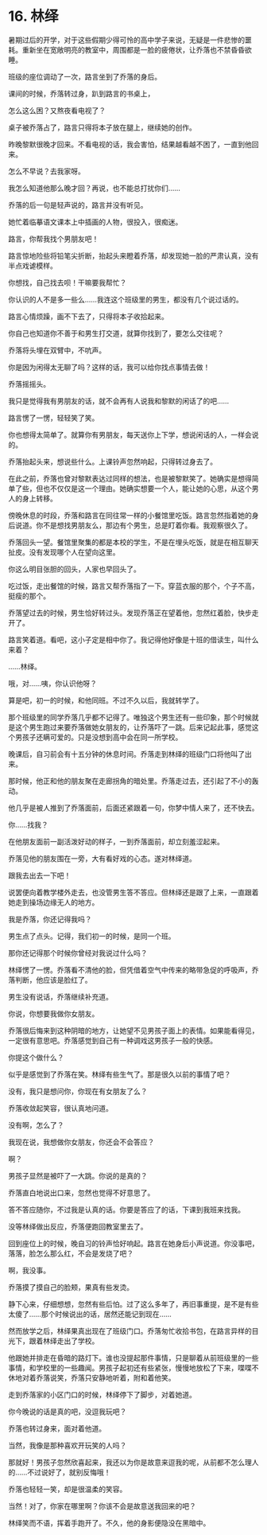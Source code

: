# 16. 林绎

暑期过后的开学，对于这些假期少得可怜的高中学子来说，无疑是一件悲惨的噩耗。重新坐在宽敞明亮的教室中，周围都是一脸的疲倦状，让乔落也不禁昏昏欲睡。

班级的座位调动了一次，路言坐到了乔落的身后。

课间的时候，乔落转过身，趴到路言的书桌上，

怎么这么困？又熬夜看电视了？

桌子被乔落占了，路言只得将本子放在腿上，继续她的创作。

昨晚黎默很晚才回来。不看电视的话，我会害怕，结果越看越不困了，一直到他回来。

怎么不早说？去我家呀。

我怎么知道他那么晚才回？再说，也不能总打扰你们……

乔落的后一句是轻声说的，路言并没有听见。

她忙着临摹语文课本上中插画的人物，很投入，很痴迷。

路言，你帮我找个男朋友吧！

路言惊地险些将铅笔尖折断，抬起头来瞪着乔落，却发现她一脸的严肃认真，没有半点戏谑模样。

你想找，自己找去呗！干嘛要我帮忙？

你认识的人不是多一些么……我连这个班级里的男生，都没有几个说过话的。

路言心情烦躁，画不下去了，只得将本子收拾起来。

你自己也知道你不善于和男生打交道，就算你找到了，要怎么交往呢？

乔落将头埋在双臂中，不吭声。

你是因为闲得太无聊了吗？这样的话，我可以给你找点事情去做！

乔落摇摇头。

我只是觉得我有男朋友的话，就不会再有人说我和黎默的闲话了的吧……

路言愣了一愣，轻轻笑了笑。

你也想得太简单了。就算你有男朋友，每天送你上下学，想说闲话的人，一样会说的。

乔落抬起头来，想说些什么。上课铃声忽然响起，只得转过身去了。

在此之前，乔落也曾对黎默表达过同样的想法，也是被黎默笑了。她确实是想得简单了些，但也不仅仅是这一个理由。她确实想要一个人，能让她的心思，从这个男人的身上转移。

傍晚休息的时段，乔落和路言在同往常一样的小餐馆里吃饭。路言忽然指着她的身后说道。你不是想找男朋友么，那边有个男生，总是盯着你看。我观察很久了。

乔落回头一望。餐馆里聚集的都是本校的学生，不是在埋头吃饭，就是在相互聊天扯皮。没有发现哪个人在望向这里。

你这么明目张胆的回头，人家也早回头了。

吃过饭，走出餐馆的时候，路言又帮乔落指了一下。穿蓝衣服的那个，个子不高，挺瘦的那个。

乔落望过去的时候，男生恰好转过头。发现乔落正在望着他，忽然红着脸，快步走开了。

路言笑着道。看吧，这小子定是相中你了。我记得他好像是十班的借读生，叫什么来着？

……林绎。

哦，对……咦，你认识他呀？

算是吧，初一的时候，和他同班。不过不久以后，我就转学了。

那个班级里的同学乔落几乎都不记得了。唯独这个男生还有一些印象，那个时候就是这个男生跑过来要乔落做她女朋友的，让乔落吓了一跳。后来记起此事，感觉这个男孩子还瞒可爱的。只是没想到高中会在同一所学校。

晚课后，自习前会有十五分钟的休息时间。乔落走到林绎的班级门口将他叫了出来。

那时候，他正和他的朋友聚在走廊拐角的暗处里。乔落走过去，还引起了不小的轰动。

他几乎是被人推到了乔落面前，后面还紧跟着一句，你梦中情人来了，还不快去。

你……找我？

在他朋友面前一副活泼好动的样子，一到乔落面前，却立刻羞涩起来。

乔落见他的朋友围在一旁，大有看好戏的心态。遂对林绎道。

跟我去出去一下吧！

说罢便向着教学楼外走去，也没管男生答不答应。但林绎还是跟了上来，一直跟着她走到操场边缘无人的地方。

我是乔落，你还记得我吗？

男生点了点头。记得，我们初一的时候，是同一个班。

那你还记得那个时候你曾经对我说过什么吗？

林绎愣了一愣。乔落看不清他的脸，但凭借着空气中传来的略带急促的呼吸声，乔落判断，他应该是脸红了。

男生没有说话，乔落继续补充道。

你说，你想要我做你女朋友。

乔落很后悔来到这种阴暗的地方，让她望不见男孩子面上的表情。如果能看得见，一定很有意思吧。乔落感觉到自己有一种调戏这男孩子一般的快感。

你提这个做什么？

似乎是感觉到了乔落在笑。林绎有些生气了。那是很久以前的事情了吧？

没有，我只是想问你，你现在有女朋友了么？

乔落收敛起笑容，很认真地问道。

没有啊，怎么了？

我现在说，我想做你女朋友，你还会不会答应？

啊？

男孩子显然是被吓了一大跳。你说的是真的？

乔落直白地说出口来，忽然也觉得不好意思了。

答不答应随你，不过我是认真的话。你要是答应了的话，下课到我班来找我。

没等林绎做出反应，乔落便跑回教室里去了。

回到座位上的时候，晚自习的铃声恰好响起。路言在她身后小声说道。你没事吧，落落，脸怎么那么红，不会是发烧了吧？

啊，我没事。

乔落摸了摸自己的脸颊，果真有些发烫。

静下心来，仔细想想，忽然有些后怕。过了这么多年了，再旧事重提，是不是有些太傻了……那个时候说出的话，居然还能记到现在……

然而放学之后，林绎果真出现在了班级门口。乔落匆忙收拾书包，在路言异样的目光下，跟着林绎走出了学校。

他跟她并排走在昏暗的路灯下。谁也没提起那件事情，只是聊着从前班级里的一些事情，和学校里的一些趣闻。男孩子起初还有些紧张，慢慢地放松了下来，喋喋不休地对着乔落说笑，乔落只安静地听着，附和着他笑。

走到乔落家的小区门口的时候，林绎停下了脚步，对着她道。

你今晚说的话是真的吧，没逗我玩吧？

乔落也转过身来，面对着他道。

当然，我像是那种喜欢开玩笑的人吗？

那就好！男孩子忽然欣喜起来，我还以为你是故意来逗我的呢，从前都不怎么理人的……不过说好了，就别反悔哦！

乔落也轻轻一笑，却是很温柔的笑容。

当然！对了，你家在哪里啊？你该不会是故意送我回来的吧？

林绎笑而不语，挥着手跑开了。不久，他的身影便隐没在黑暗中。
